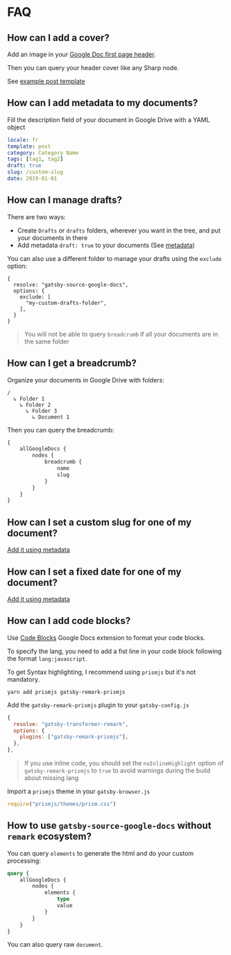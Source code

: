 # FAQ

## How can I add a cover?

Add an image in your [Google Doc first page header](https://support.google.com/docs/answer/86629).

Then you can query your header cover like any Sharp node.

See [example post template](../example/src/templates/page.js)

## How can I add metadata to my documents?

Fill the description field of your document in Google Drive with a YAML object

```yaml
locale: fr
template: post
category: Category Name
tags: [tag1, tag2]
draft: true
slug: /custom-slug
date: 2019-01-01
```

## How can I manage drafts?

There are two ways:

-   Create `Drafts` or `drafts` folders, wherever you want in the tree, and put your documents in there
-   Add metadata `draft: true` to your documents (See [metadata](#how-can-i-add-metadata-to-my-documents))

You can also use a different folder to manage your drafts using the `exclude` option:

```
{
  resolve: "gatsby-source-google-docs",
  options: {
    exclude: [
      "my-custom-drafts-folder",
    ],
  }
}
```

> You will not be able to query `breadcrumb` if all your documents are in the same folder

## How can I get a breadcrumb?

Organize your documents in Google Drive with folders:

```
/
  ↳ Folder 1
    ↳ Folder 2
      ↳ Folder 3
        ↳ Document 1
```

Then you can query the breadcrumb:

```graphql
{
    allGoogleDocs {
        nodes {
            breadcrumb {
                name
                slug
            }
        }
    }
}
```

## How can I set a custom slug for one of my document?

[Add it using metadata](#how-can-i-add-metadata-to-my-documents)

## How can I set a fixed date for one of my document?

[Add it using metadata](#how-can-i-add-metadata-to-my-documents)

## How can I add code blocks?

Use [Code Blocks](https://gsuite.google.com/marketplace/app/code_blocks/100740430168) Google Docs extension to format your code blocks.

To specify the lang, you need to add a fist line in your code block following the format `lang:javascript`.

To get Syntax highlighting, I recommend using
`prismjs` but it's not mandatory.

```
yarn add prismjs gatsby-remark-prismjs
```

Add the `gatsby-remark-prismjs` plugin to your `gatsby-config.js`

```js
{
  resolve: "gatsby-transformer-remark",
  options: {
    plugins: ["gatsby-remark-prismjs"],
  },
},
```

> If you use inline code, you should set the `noInlineHighlight` option of `gatsby-remark-prismjs` to `true` to avoid warnings during the build about missing lang

Import a `prismjs` theme in your `gatsby-browser.js`

```js
require("prismjs/themes/prism.css")
```

## How to use `gatsby-source-google-docs` without `remark` ecosystem?

You can query `elements` to generate the html and do your custom processing:

```graphql
query {
    allGoogleDocs {
        nodes {
            elements {
                type
                value
            }
        }
    }
}
```

You can also query raw `document`.
